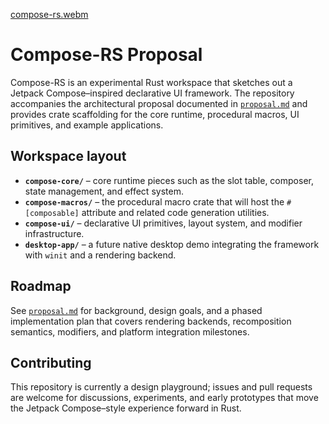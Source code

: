 [compose-rs.webm](https://github.com/user-attachments/assets/4abdddae-3646-4cd4-b79c-e76bae87cae2)


# Compose-RS Proposal

Compose-RS is an experimental Rust workspace that sketches out a Jetpack Compose–inspired declarative UI framework. The repository accompanies the architectural proposal documented in [`proposal.md`](proposal.md) and provides crate scaffolding for the core runtime, procedural macros, UI primitives, and example applications.

## Workspace layout

- **`compose-core/`** – core runtime pieces such as the slot table, composer, state management, and effect system.
- **`compose-macros/`** – the procedural macro crate that will host the `#[composable]` attribute and related code generation utilities.
- **`compose-ui/`** – declarative UI primitives, layout system, and modifier infrastructure.
- **`desktop-app/`** – a future native desktop demo integrating the framework with `winit` and a rendering backend.

## Roadmap

See [`proposal.md`](proposal.md) for background, design goals, and a phased implementation plan that covers rendering backends, recomposition semantics, modifiers, and platform integration milestones.

## Contributing

This repository is currently a design playground; issues and pull requests are welcome for discussions, experiments, and early prototypes that move the Jetpack Compose–style experience forward in Rust.
